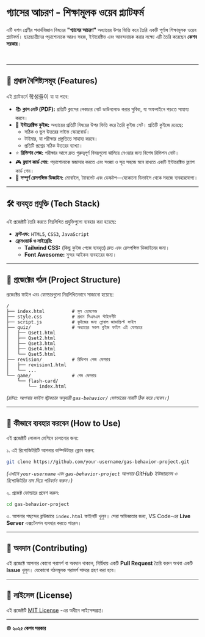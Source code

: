 

# গ্যাসের আচরণ - শিক্ষামূলক ওয়েব প্ল্যাটফর্ম

এটি দশম শ্রেণীর পদার্থবিজ্ঞান বিষয়ের **"গ্যাসের আচরণ"** অধ্যায়ের উপর ভিত্তি করে তৈরি একটি পূর্ণাঙ্গ শিক্ষামূলক ওয়েব প্ল্যাটফর্ম। ছাত্রছাত্রীদের পড়াশোনাকে আরও সহজ, ইন্টারেক্টিভ এবং আনন্দদায়ক করার লক্ষ্যে এটি তৈরি করেছেন **কেশব সরকার**।

<br>



---

## 🌟 প্রধান বৈশিষ্ট্যসমূহ (Features)

এই প্ল্যাটফর্মে 학생들이 যা যা পাবে:

-   📚 **ক্লাস নোট (PDF):** প্রতিটি ক্লাসের লেকচার নোট ডাউনলোড করার সুবিধা, যা অফলাইনে পড়তে সাহায্য করবে।
-   🧠 **ইন্টারেক্টিভ কুইজ:** অধ্যায়ের প্রতিটি বিষয়ের উপর ভিত্তি করে তৈরি কুইজ সেট। প্রতিটি কুইজে রয়েছে:
    -   সঠিক ও ভুল উত্তরের লাইভ স্কোরবোর্ড।
    -   টাইমার, যা পরীক্ষার প্রস্তুতিতে সাহায্য করবে।
    -   প্রতিটি প্রশ্নের সঠিক উত্তরের ব্যাখ্যা।
-   ⭐ **রিভিশন পেজ:** পরীক্ষার আগে দ্রুত গুরুত্বপূর্ণ বিষয়গুলো ঝালিয়ে নেওয়ার জন্য বিশেষ রিভিশন নোট।
-   🎮 **ফ্ল্যাশ কার্ড গেম:** পড়াশোনাকে মজাদার করতে এবং সংজ্ঞা ও সূত্র সহজে মনে রাখতে একটি ইন্টারেক্টিভ ফ্ল্যাশ কার্ড গেম।
-   📱 **সম্পূর্ণ রেসপন্সিভ ডিজাইন:** মোবাইল, ট্যাবলেট এবং ডেস্কটপ—যেকোনো ডিভাইস থেকে সহজে ব্যবহারযোগ্য।

---

## 🛠️ ব্যবহৃত প্রযুক্তি (Tech Stack)

এই প্রজেক্টটি তৈরি করতে নিম্নলিখিত প্রযুক্তিগুলো ব্যবহার করা হয়েছে:

-   **ফ্রন্টএন্ড:** `HTML5`, `CSS3`, `JavaScript`
-   **ফ্রেমওয়ার্ক ও লাইব্রেরি:**
    -   **Tailwind CSS:** (কিছু কুইজ পেজে ব্যবহৃত) দ্রুত এবং রেসপন্সিভ ডিজাইনের জন্য।
    -   **Font Awesome:** সুন্দর আইকন ব্যবহারের জন্য।

---

## 📂 প্রজেক্টের গঠন (Project Structure)

প্রজেক্টের ফাইল এবং ফোল্ডারগুলো নিম্নলিখিতভাবে সাজানো হয়েছে:

```
/
├── index.html          # মূল হোমপেজ
├── style.css           # প্রধান সিএসএস স্টাইলশীট
├── script.js           # কুইজের জন্য গ্লোবাল জাভাস্ক্রিপ্ট ফাইল
├── quiz/               # অধ্যায়ের সকল কুইজ ফাইল এই ফোল্ডারে
│   ├── Qset1.html
│   ├── Qset2.html
│   ├── Qset3.html
│   ├── Qset4.html
│   └── Qset5.html
├── revision/           # রিভিশন পেজ ফোল্ডার
│   ├── revision1.html
│   └── ...
└── game/               # গেম ফোল্ডার
    └── flash-card/
        └── index.html
```
*(দ্রষ্টব্য: আপনার ফাইল স্ট্রাকচার অনুযায়ী `gas-behavior/` ফোল্ডারের নামটি ঠিক করে নেবেন।)*

---

## 🚀 কীভাবে ব্যবহার করবেন (How to Use)

এই প্রজেক্টটি লোকাল মেশিনে চালানোর জন্য:

১. এই রিপোজিটরিটি আপনার কম্পিউটারে ক্লোন করুন:
   ```bash
   git clone https://github.com/your-username/gas-behavior-project.git
   ```
   *(এখানে `your-username` এবং `gas-behavior-project` আপনার GitHub ইউজারনেম ও রিপোজিটরির নাম দিয়ে পরিবর্তন করুন।)*

২. প্রজেক্ট ফোল্ডারে প্রবেশ করুন:
   ```bash
   cd gas-behavior-project
   ```

৩. আপনার পছন্দের ব্রাউজারে `index.html` ফাইলটি খুলুন। সেরা অভিজ্ঞতার জন্য, VS Code-এর **Live Server** এক্সটেনশন ব্যবহার করতে পারেন।

---

## 🤝 অবদান (Contributing)

এই প্রজেক্টে আপনার কোনো পরামর্শ বা অবদান থাকলে, নির্দ্বিধায় একটি **Pull Request** তৈরি করুন অথবা একটি **Issue** খুলুন। যেকোনো গঠনমূলক পরামর্শ সাদরে গ্রহণ করা হবে।

---

## 📜 লাইসেন্স (License)

এই প্রজেক্টটি [MIT License](LICENSE) -এর অধীনে লাইসেন্সপ্রাপ্ত।

---

**© ২০২৫ কেশব সরকার**
